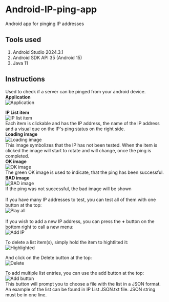 # Android-IP-ping-app
Android app for pinging IP addresses

## Tools used
1. Android Studio 2024.3.1
2. Android SDK API 35 (Android 15)
3. Java 11

## Instructions
Used to check if a server can be pinged from your android device.<br>
**Application**<br>
![Application](App.png) <br>

**IP List item**<br>
![IP list item](<IP List Item.png>)<br>
Each item is clickable and has the IP address, the name of the IP address and a visual que on the IP's ping status on the right side.<br>
**Loading image**<br>
![Loading image](Loading.png)<br>
This image symbolizes that the IP has not been tested. When the item is clicked the image will start to rotate and will change, once the ping is completed.<br>
**OK image**<br>
![OK image](OK.png)<br>
The green OK image is used to indicate, that the ping has been successful.<br>
**BAD image**<br>
![BAD image](BAD.png)<br>
If the ping was not successful, the bad image will be shown<br><br>
If you have many IP addresses to test, you can test all of them with one button at the top:<br>
![Play all](<Play all.png>)<br><br>
If you wish to add a new IP address, you can press the **+** button on the bottom right to call a new menu:<br>
![Add IP](<Add IP.png>)<br>

To delete a list item(s), simply hold the item to hightlited it:<br>
![Highlighted](Highlighted.png)<br>

And click on the Delete button at the top:<br>
![Delete](Delete.png)<br>

To add multiple list entries, you can use the add button at the top:<br>
![Add button](<Add multiple.png>)<br>
This button will prompt you to choose a file with the list in a JSON format. An example of the list can be found in IP List JSON.txt file. JSON string must be in one line.